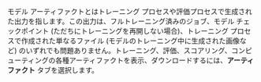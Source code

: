 モデル アーティファクトとはトレーニング プロセスや評価プロセスで生成された出力を指します。この出力は、フルトレーニング済みのジョブ、モデル チェックポイント (ただちにトレーニングを再開しない場合)、トレーニング プロセスで作成された単なるファイル (モデルのトレーニング中に生成された画像など) のいずれでも問題ありません。トレーニング、評価、スコアリング、コンピューティングの各種アーティファクトを表示、ダウンロードするには、**アーティファクト** タブを選択します。


